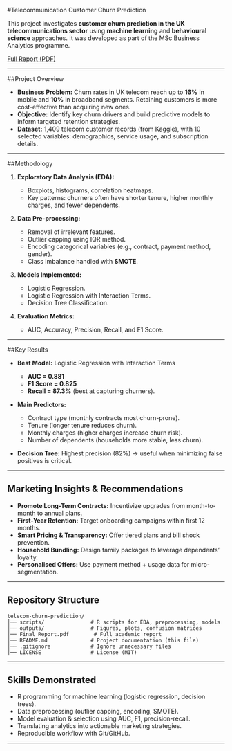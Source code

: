 #Telecommunication Customer Churn Prediction

This project investigates **customer churn prediction in the UK telecommunications sector** using **machine learning** and **behavioural science** approaches.
It was developed as part of the MSc Business Analytics programme.

[Full Report (PDF)](Final%20Report.pdf)

---

##Project Overview

* **Business Problem:** Churn rates in UK telecom reach up to **16%** in mobile and **10%** in broadband segments. Retaining customers is more cost-effective than acquiring new ones.
* **Objective:** Identify key churn drivers and build predictive models to inform targeted retention strategies.
* **Dataset:** 1,409 telecom customer records (from Kaggle), with 10 selected variables: demographics, service usage, and subscription details.

---

##Methodology

1. **Exploratory Data Analysis (EDA):**

   * Boxplots, histograms, correlation heatmaps.
   * Key patterns: churners often have shorter tenure, higher monthly charges, and fewer dependents.

2. **Data Pre-processing:**

   * Removal of irrelevant features.
   * Outlier capping using IQR method.
   * Encoding categorical variables (e.g., contract, payment method, gender).
   * Class imbalance handled with **SMOTE**.

3. **Models Implemented:**

   * Logistic Regression.
   * Logistic Regression with Interaction Terms.
   * Decision Tree Classification.

4. **Evaluation Metrics:**

   * AUC, Accuracy, Precision, Recall, and F1 Score.

---

##Key Results

* **Best Model:** Logistic Regression with Interaction Terms

  * **AUC = 0.881**
  * **F1 Score = 0.825**
  * **Recall = 87.3%** (best at capturing churners).

* **Main Predictors:**

  * Contract type (monthly contracts most churn-prone).
  * Tenure (longer tenure reduces churn).
  * Monthly charges (higher charges increase churn risk).
  * Number of dependents (households more stable, less churn).

* **Decision Tree:** Highest precision (82%) → useful when minimizing false positives is critical.

---

## Marketing Insights & Recommendations

* **Promote Long-Term Contracts:** Incentivize upgrades from month-to-month to annual plans.
* **First-Year Retention:** Target onboarding campaigns within first 12 months.
* **Smart Pricing & Transparency:** Offer tiered plans and bill shock prevention.
* **Household Bundling:** Design family packages to leverage dependents’ loyalty.
* **Personalised Offers:** Use payment method + usage data for micro-segmentation.

---

## Repository Structure

```
telecom-churn-prediction/
│── scripts/               # R scripts for EDA, preprocessing, models
│── outputs/               # Figures, plots, confusion matrices
│── Final Report.pdf        # Full academic report
│── README.md              # Project documentation (this file)
│── .gitignore             # Ignore unnecessary files
│── LICENSE                # License (MIT)
```

---

## Skills Demonstrated

* R programming for machine learning (logistic regression, decision trees).
* Data preprocessing (outlier capping, encoding, SMOTE).
* Model evaluation & selection using AUC, F1, precision-recall.
* Translating analytics into actionable marketing strategies.
* Reproducible workflow with Git/GitHub.

---



